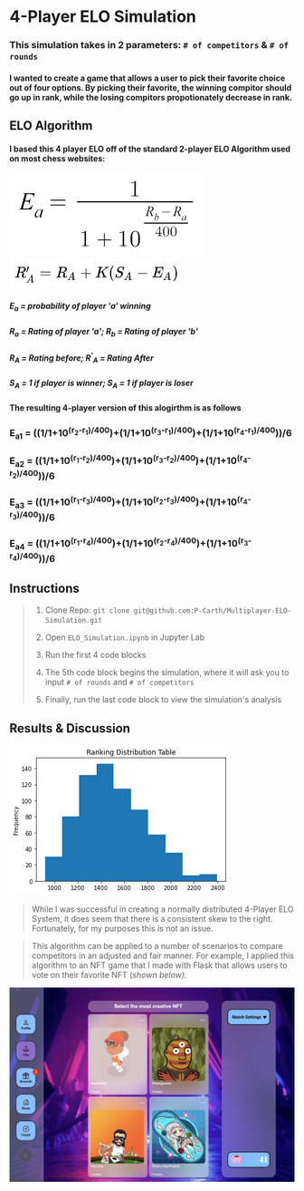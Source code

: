 # 4-Player ELO Simulation

### This simulation takes in 2 parameters: `# of competitors` & `# of rounds`

#### I wanted to create a game that allows a user to pick their favorite choice out of four options. By picking their favorite, the winning compitor should go up in rank, while the losing compitors propotionately decrease in rank.

## ELO Algorithm

#### I based this 4 player ELO off of the standard 2-player ELO Algorithm used on most chess websites:

![2p ELO](images/2p-ELO.png) <img src="images/2p-Rating.png" alt="2P New Rating" width="300"/>
##### E<sub>a</sub> = probability of player 'a' winning
##### R<sub>a</sub> = Rating of player 'a'; R<sub>b</sub> = Rating of player 'b'
##### R<sub>A</sub> = Rating before; R<sup>'</sup><sub>A</sub> = Rating After
##### S<sub>A</sub> = 1 if player is winner; S<sub>A</sub> = 1 if player is loser

#### The resulting 4-player version of this alogirthm is as follows

### E<sub>a1</sub> = ((1/1+10<sup>(r<sub>2</sub>-r<sub>1</sub>)/400</sup>)+(1/1+10<sup>(r<sub>3</sub>-r<sub>1</sub>)/400</sup>)+(1/1+10<sup>(r<sub>4</sub>-r<sub>1</sub>)/400</sup>))/6
### E<sub>a2</sub> = ((1/1+10<sup>(r<sub>1</sub>-r<sub>2</sub>)/400</sup>)+(1/1+10<sup>(r<sub>3</sub>-r<sub>2</sub>)/400</sup>)+(1/1+10<sup>(r<sub>4</sub>-r<sub>2</sub>)/400</sup>))/6
### E<sub>a3</sub> = ((1/1+10<sup>(r<sub>1</sub>-r<sub>3</sub>)/400</sup>)+(1/1+10<sup>(r<sub>2</sub>-r<sub>3</sub>)/400</sup>)+(1/1+10<sup>(r<sub>4</sub>-r<sub>3</sub>)/400</sup>))/6
### E<sub>a4</sub> = ((1/1+10<sup>(r<sub>1</sub>-r<sub>4</sub>)/400</sup>)+(1/1+10<sup>(r<sub>2</sub>-r<sub>4</sub>)/400</sup>)+(1/1+10<sup>(r<sub>3</sub>-r<sub>4</sub>)/400</sup>))/6

## Instructions

> 1. Clone Repo: `git clone git@github.com:P-Carth/Multiplayer-ELO-Simulation.git`
>
> 2. Open `ELO_Simulation.ipynb` in Jupyter Lab
>
> 3. Run the first 4 code blocks
>
> 4. The 5th code block begins the simulation, where it will ask you to input `# of rounds` and `# of competitors`
>
> 5. Finally, run the last code block to view the simulation's analysis

## Results & Discussion

![Ranking Distribution](images/histogram.png)

> While I was successful in creating a normally distributed 4-Player ELO System, it does seem that there is a consistent skew to the right. Fortunately, for my purposes this is not an issue.

> This algorithm can be applied to a number of scenarios to compare competitors in an adjusted and fair manner. For example, I applied this algorithm to an NFT game that I made with Flask that allows users to vote on their favorite NFT (<i>shown below<i>).

![NFT Game](images/nft-game.png)
